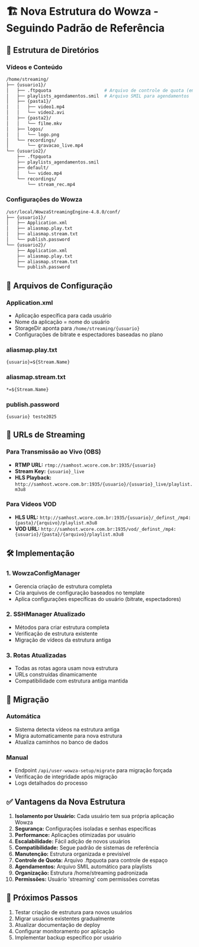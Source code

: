 # 🏗️ Nova Estrutura do Wowza - Seguindo Padrão de Referência

## 📁 Estrutura de Diretórios

### Vídeos e Conteúdo
```bash
/home/streaming/
├── {usuario1}/
│   ├── .ftpquota                    # Arquivo de controle de quota (em bytes)
│   ├── playlists_agendamentos.smil  # Arquivo SMIL para agendamentos
│   ├── {pasta1}/
│   │   ├── video1.mp4
│   │   └── video2.avi
│   ├── {pasta2}/
│   │   └── filme.mkv
│   ├── logos/
│   │   └── logo.png
│   └── recordings/
│       └── gravacao_live.mp4
└── {usuario2}/
    ├── .ftpquota
    ├── playlists_agendamentos.smil
    ├── default/
    │   └── video.mp4
    └── recordings/
        └── stream_rec.mp4
```

### Configurações do Wowza
```bash
/usr/local/WowzaStreamingEngine-4.8.0/conf/
├── {usuario1}/
│   ├── Application.xml
│   ├── aliasmap.play.txt
│   ├── aliasmap.stream.txt
│   └── publish.password
└── {usuario2}/
    ├── Application.xml
    ├── aliasmap.play.txt
    ├── aliasmap.stream.txt
    └── publish.password
```

## 📄 Arquivos de Configuração

### Application.xml
- Aplicação específica para cada usuário
- Nome da aplicação = nome do usuário
- StorageDir aponta para `/home/streaming/{usuario}`
- Configurações de bitrate e espectadores baseadas no plano

### aliasmap.play.txt
```
{usuario}=${Stream.Name}
```

### aliasmap.stream.txt
```
*=${Stream.Name}
```

### publish.password
```
{usuario} teste2025
```

## 🔗 URLs de Streaming

### Para Transmissão ao Vivo (OBS)
- **RTMP URL:** `rtmp://samhost.wcore.com.br:1935/{usuario}`
- **Stream Key:** `{usuario}_live`
- **HLS Playback:** `http://samhost.wcore.com.br:1935/{usuario}/{usuario}_live/playlist.m3u8`

### Para Vídeos VOD
- **HLS URL:** `http://samhost.wcore.com.br:1935/{usuario}/_definst_/mp4:{pasta}/{arquivo}/playlist.m3u8`
- **VOD URL:** `http://samhost.wcore.com.br:1935/vod/_definst_/mp4:{usuario}/{pasta}/{arquivo}/playlist.m3u8`

## 🛠️ Implementação

### 1. WowzaConfigManager
- Gerencia criação de estrutura completa
- Cria arquivos de configuração baseados no template
- Aplica configurações específicas do usuário (bitrate, espectadores)

### 2. SSHManager Atualizado
- Métodos para criar estrutura completa
- Verificação de estrutura existente
- Migração de vídeos da estrutura antiga

### 3. Rotas Atualizadas
- Todas as rotas agora usam nova estrutura
- URLs construídas dinamicamente
- Compatibilidade com estrutura antiga mantida

## 🔄 Migração

### Automática
- Sistema detecta vídeos na estrutura antiga
- Migra automaticamente para nova estrutura
- Atualiza caminhos no banco de dados

### Manual
- Endpoint `/api/user-wowza-setup/migrate` para migração forçada
- Verificação de integridade após migração
- Logs detalhados do processo

## ✅ Vantagens da Nova Estrutura

1. **Isolamento por Usuário:** Cada usuário tem sua própria aplicação Wowza
2. **Segurança:** Configurações isoladas e senhas específicas
3. **Performance:** Aplicações otimizadas por usuário
4. **Escalabilidade:** Fácil adição de novos usuários
5. **Compatibilidade:** Segue padrão de sistemas de referência
6. **Manutenção:** Estrutura organizada e previsível
7. **Controle de Quota:** Arquivo .ftpquota para controle de espaço
8. **Agendamentos:** Arquivo SMIL automático para playlists
9. **Organização:** Estrutura /home/streaming padronizada
10. **Permissões:** Usuário 'streaming' com permissões corretas

## 🚀 Próximos Passos

1. Testar criação de estrutura para novos usuários
2. Migrar usuários existentes gradualmente
3. Atualizar documentação de deploy
4. Configurar monitoramento por aplicação
5. Implementar backup específico por usuário